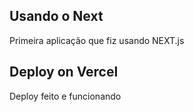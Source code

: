 ## Usando o Next

Primeira aplicação que fiz usando NEXT.js

## Deploy on Vercel

Deploy feito e funcionando